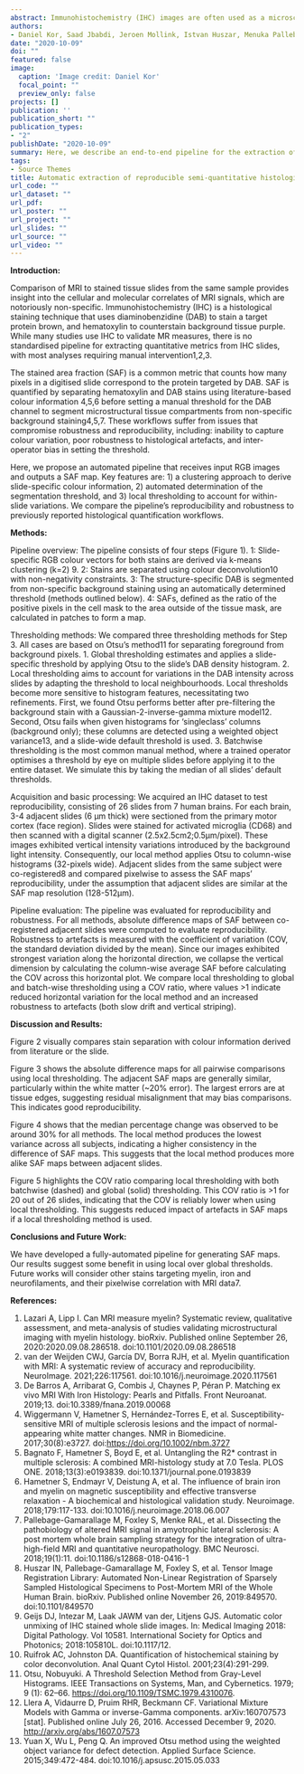 ```yaml
---
abstract: Immunohistochemistry (IHC) images are often used as a microscopic validation tool for MRI. Acquisition of MRI and IHC in the same ex-vivo tissue sample can enable direct correlation between MRI measures and purported sources of image contrast derived from IHC, ideally at the voxel level. However, most IHC analyses still involve manual intervention (e.g. setting of thresholds). Here, we describe an end-to-end pipeline for automatically extracting stained area fraction maps to quantify the IHC stain for a given microstructural feature. The pipeline has improved reproducibility and robustness to histology artefacts, compared to manual MRI-histology analyses that suffer from inter-operator bias.
authors:
- Daniel Kor, Saad Jbabdi, Jeroen Mollink, Istvan Huszar, Menuka Pallebage Gamarallage, Adele Smart, <b>Connor Scott</b>, Olaf Ansorge, Amy Howard, Karla L. Miller
date: "2020-10-09"
doi: ""
featured: false
image:
  caption: 'Image credit: Daniel Kor'
  focal_point: ""
  preview_only: false
projects: []
publication: ''
publication_short: ""
publication_types:
- "2"
publishDate: "2020-10-09" 
summary: Here, we describe an end-to-end pipeline for the extraction of a histological metric from IHC stains to quantify a microstructural feature. We compare the pipeline's reproducibility and robustness to histology artefacts, relative to manual MRI-histology analyses.
tags:
- Source Themes
title: Automatic extraction of reproducible semi-quantitative histological metrics for MRI-histology correlations
url_code: ""
url_dataset: ""
url_pdf: 
url_poster: ""
url_project: ""
url_slides: ""
url_source: ""
url_video: ""
---
```

<b>Introduction:</b>

Comparison of MRI to stained tissue slides from the same sample provides insight into the cellular and molecular correlates of MRI signals, which are notoriously non-specific. Immunohistochemistry (IHC) is a histological staining technique that uses diaminobenzidine (DAB) to stain a target protein brown, and hematoxylin to counterstain background tissue purple. While many studies use IHC to validate MR measures, there is no standardised pipeline for extracting quantitative metrics from IHC slides, with most analyses requiring manual intervention1,2,3.

The stained area fraction (SAF) is a common metric that counts how many pixels in a digitised slide correspond to the protein targeted by DAB. SAF is quantified by separating hematoxylin and DAB stains using literature-based colour information 4,5,6 before setting a manual threshold for the DAB channel to segment microstructural tissue compartments from non-specific background staining4,5,7. These workflows suffer from issues that compromise robustness and reproducibility, including: inability to capture colour variation, poor robustness to histological artefacts, and inter-operator bias in setting the threshold. 

Here, we propose an automated pipeline that receives input RGB images and outputs a SAF map. Key features are: 1) a clustering approach to derive slide-specific colour information, 2) automated determination of the segmentation threshold, and 3) local thresholding to account for within-slide variations. We compare the pipeline’s reproducibility and robustness to previously reported histological quantification workflows.


<b>Methods:</b>

Pipeline overview: The pipeline consists of four steps (Figure 1). 1: Slide-specific RGB colour vectors for both stains are derived via k-means clustering (k=2) 9. 2: Stains are separated using colour deconvolution10 with non-negativity constraints. 3: The structure-specific DAB is segmented from non-specific background staining using an automatically determined threshold (methods outlined below). 4: SAFs, defined as the ratio of the positive pixels in the cell mask to the area outside of the tissue mask, are calculated in patches to form a map. 

Thresholding methods: We compared three thresholding methods for Step 3. All cases are based on Otsu’s method11 for separating foreground from background pixels. 1. Global thresholding estimates and applies a slide-specific threshold by applying Otsu to the slide’s DAB density histogram. 2. Local thresholding aims to account for variations in the DAB intensity across slides by adapting the threshold to local neighbourhoods. Local thresholds become more sensitive to histogram features, necessitating two refinements. First, we found Otsu performs better after pre-filtering the background stain with a Gaussian-2-inverse-gamma mixture model12. Second, Otsu fails when given histograms for ‘singleclass’ columns (background only); these columns are detected using a weighted object variance13, and a slide-wide default threshold is used. 3. Batchwise thresholding is the most common manual method, where a trained operator optimises a threshold by eye on multiple slides before applying it to the entire dataset. We simulate this by taking the median of all slides’ default thresholds. 

Acquisition and basic processing: We acquired an IHC dataset to test reproducibility, consisting of 26 slides from 7 human brains. For each brain, 3-4 adjacent slides (6 μm thick) were sectioned from the primary motor cortex (face region). Slides were stained for activated microglia (CD68) and then scanned with a digital scanner (2.5x2.5cm2;0.5μm/pixel). These images exhibited vertical intensity variations introduced by the background light intensity. Consequently, our local method applies Otsu to column-wise histograms (32-pixels wide). Adjacent slides from the same subject were co-registered8 and compared pixelwise to assess the SAF maps’ reproducibility, under the assumption that adjacent slides are similar at the SAF map resolution (128-512μm). 

Pipeline evaluation: The pipeline was evaluated for reproducibility and robustness. For all methods, absolute difference maps of SAF between co-registered adjacent slides were computed to evaluate reproducibility. Robustness to artefacts is measured with the coefficient of variation (COV, the standard deviation divided by the mean). Since our images exhibited strongest variation along the horizontal direction, we collapse the vertical dimension by calculating the column-wise average SAF before calculating the COV across this horizontal plot. We compare local thresholding to global and batch-wise thresholding using a COV ratio, where values >1 indicate reduced horizontal variation for the local method and an increased robustness to artefacts (both slow drift and vertical striping).

<b>Discussion and Results:</b>

Figure 2 visually compares stain separation with colour information derived from literature or the slide. 

Figure 3 shows the absolute difference maps for all pairwise comparisons using local thresholding. The adjacent SAF maps are generally similar, particularly within the white matter (~20% error). The largest errors are at tissue edges, suggesting residual misalignment that may bias comparisons. This indicates good reproducibility.

Figure 4 shows that the median percentage change was observed to be around 30% for all methods. The local method produces the lowest variance across all subjects, indicating a higher consistency in the difference of SAF maps. This suggests that the local method produces more alike SAF maps between adjacent slides. 

Figure 5 highlights the COV ratio comparing local thresholding with both batchwise (dashed) and global (solid) thresholding. This COV ratio is >1 for 20 out of 26 slides, indicating that the COV is reliably lower when using local thresholding. This suggests reduced impact of artefacts in SAF maps if a local thresholding method is used.

<b>Conclusions and Future Work:</b>

We have developed a fully-automated pipeline for generating SAF maps. Our results suggest some benefit in using local over global thresholds. Future works will consider other stains targeting myelin, iron and neurofilaments, and their pixelwise correlation with MRI data7.

<b>References:</b>
1. Lazari A, Lipp I. Can MRI measure myelin? Systematic review, qualitative assessment, and
meta-analysis of studies validating microstructural imaging with myelin histology. bioRxiv.
Published online September 26, 2020:2020.09.08.286518. doi:10.1101/2020.09.08.286518
2. van der Weijden CWJ, García DV, Borra RJH, et al. Myelin quantification with MRI: A
systematic review of accuracy and reproducibility. NeuroImage. 2021;226:117561.
doi:10.1016/j.neuroimage.2020.117561
3. De Barros A, Arribarat G, Combis J, Chaynes P, Péran P. Matching ex vivo MRI With Iron
Histology: Pearls and Pitfalls. Front Neuroanat. 2019;13. doi:10.3389/fnana.2019.00068
4. Wiggermann V, Hametner S, Hernández-Torres E, et al. Susceptibility-sensitive MRI of
multiple sclerosis lesions and the impact of normal-appearing white matter changes. NMR in
Biomedicine. 2017;30(8):e3727. doi:https://doi.org/10.1002/nbm.3727
5. Bagnato F, Hametner S, Boyd E, et al. Untangling the R2* contrast in multiple sclerosis: A
combined MRI-histology study at 7.0 Tesla. PLOS ONE. 2018;13(3):e0193839.
doi:10.1371/journal.pone.0193839
6. Hametner S, Endmayr V, Deistung A, et al. The influence of brain iron and myelin on magnetic
susceptibility and effective transverse relaxation - A biochemical and histological validation study.
Neuroimage. 2018;179:117-133. doi:10.1016/j.neuroimage.2018.06.007
7. Pallebage-Gamarallage M, Foxley S, Menke RAL, et al. Dissecting the pathobiology of
altered MRI signal in amyotrophic lateral sclerosis: A post mortem whole brain sampling
strategy for the integration of ultra-high-field MRI and quantitative neuropathology. BMC
Neurosci. 2018;19(1):11. doi:10.1186/s12868-018-0416-1
8. Huszar IN, Pallebage-Gamarallage M, Foxley S, et al. Tensor Image Registration Library:
Automated Non-Linear Registration of Sparsely Sampled Histological Specimens to Post-Mortem
MRI of the Whole Human Brain. bioRxiv. Published online November 26, 2019:849570.
doi:10.1101/849570
9. Geijs DJ, Intezar M, Laak JAWM van der, Litjens GJS. Automatic color unmixing of IHC
stained whole slide images. In: Medical Imaging 2018: Digital Pathology. Vol 10581. International
Society for Optics and Photonics; 2018:105810L. doi:10.1117/12.
10. Ruifrok AC, Johnston DA. Quantification of histochemical staining by color deconvolution.
Anal Quant Cytol Histol. 2001;23(4):291-299.
11. Otsu, Nobuyuki. A Threshold Selection Method from Gray-Level Histograms. IEEE
Transactions on Systems, Man, and Cybernetics. 1979; 9 (1): 62–66.
https://doi.org/10.1109/TSMC.1979.4310076.
12. Llera A, Vidaurre D, Pruim RHR, Beckmann CF. Variational Mixture Models with Gamma or
inverse-Gamma components. arXiv:160707573 [stat]. Published online July 26, 2016. Accessed
December 9, 2020. http://arxiv.org/abs/1607.07573
13. Yuan X, Wu L, Peng Q. An improved Otsu method using the weighted object variance for
defect detection. Applied Surface Science. 2015;349:472-484. doi:10.1016/j.apsusc.2015.05.033